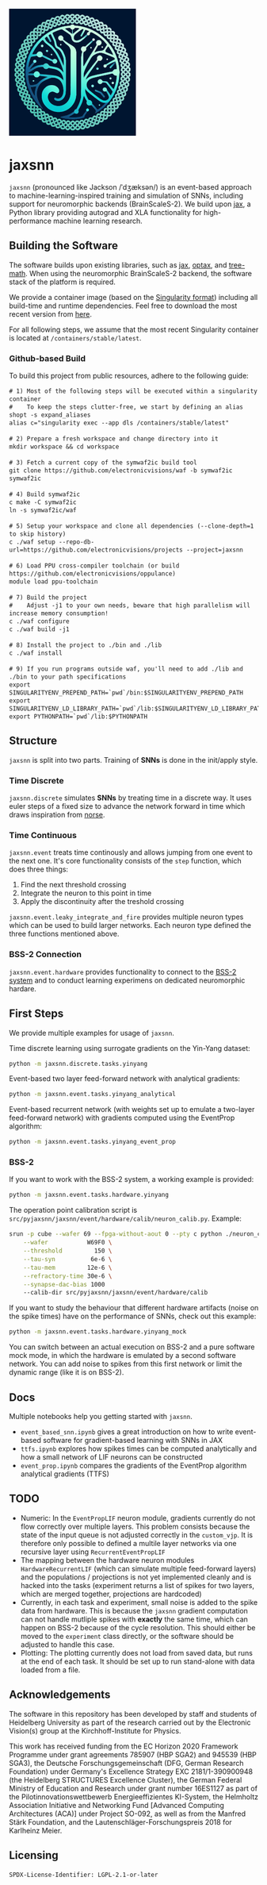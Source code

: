 ![/ˈdʒæksən/](doc/logo_256.png)

# jaxsnn

`jaxsnn` (pronounced like Jackson /ˈdʒæksən/) is an event-based approach to
machine-learning-inspired training and simulation of SNNs, including support
for neuromorphic backends (BrainScaleS-2).
We build upon [jax](https://github.com/google/jax), a Python library providing
autograd and XLA functionality for high-performance machine learning research.


## Building the Software

The software builds upon existing libraries, such as
[jax](https://github.com/google/jax),
[optax](https://github.com/deepmind/optax),
and [tree-math](https://github.com/google/tree-math).
When using the neuromorphic BrainScaleS-2 backend, the software stack of the
platform is required.

We provide a container image (based on the [Singularity format](https://sylabs.io/docs/)) including all build-time and runtime dependencies.
Feel free to download the most recent version from [here](https://openproject.bioai.eu/containers/).

For all following steps, we assume that the most recent Singularity container is located at `/containers/stable/latest`.


### Github-based Build
To build this project from public resources, adhere to the following guide:

```shell
# 1) Most of the following steps will be executed within a singularity container
#    To keep the steps clutter-free, we start by defining an alias
shopt -s expand_aliases
alias c="singularity exec --app dls /containers/stable/latest"

# 2) Prepare a fresh workspace and change directory into it
mkdir workspace && cd workspace

# 3) Fetch a current copy of the symwaf2ic build tool
git clone https://github.com/electronicvisions/waf -b symwaf2ic symwaf2ic

# 4) Build symwaf2ic
c make -C symwaf2ic
ln -s symwaf2ic/waf

# 5) Setup your workspace and clone all dependencies (--clone-depth=1 to skip history)
c ./waf setup --repo-db-url=https://github.com/electronicvisions/projects --project=jaxsnn

# 6) Load PPU cross-compiler toolchain (or build https://github.com/electronicvisions/oppulance)
module load ppu-toolchain

# 7) Build the project
#    Adjust -j1 to your own needs, beware that high parallelism will increase memory consumption!
c ./waf configure
c ./waf build -j1

# 8) Install the project to ./bin and ./lib
c ./waf install

# 9) If you run programs outside waf, you'll need to add ./lib and ./bin to your path specifications
export SINGULARITYENV_PREPEND_PATH=`pwd`/bin:$SINGULARITYENV_PREPEND_PATH
export SINGULARITYENV_LD_LIBRARY_PATH=`pwd`/lib:$SINGULARITYENV_LD_LIBRARY_PATH
export PYTHONPATH=`pwd`/lib:$PYTHONPATH
```

## Structure

`jaxsnn` is split into two parts. Training of **SNNs** is done in the init/apply style.

### Time Discrete

`jaxsnn.discrete` simulates **SNNs** by treating time in a discrete way. It uses euler steps of a fixed size to advance the network forward in time which draws inspiration from [norse](www.github.com/norse/norse). 


### Time Continuous

`jaxsnn.event` treats time continously and allows jumping from one event to the next one. It's core functionality consists of the `step` function, which does three things:

1. Find the next threshold crossing
2. Integrate the neuron to this point in time
3. Apply the discontinuity after the treshold crossing

`jaxsnn.event.leaky_integrate_and_fire` provides multiple neuron types which can be used to build larger networks. Each neuron type defined the three functions mentioned above.

### BSS-2 Connection

`jaxsnn.event.hardware` provides functionality to connect to the [BSS-2 system](https://www.frontiersin.org/articles/10.3389/fnins.2022.795876/full) and to conduct learning experimens on dedicated neuromorphic hardare.


## First Steps

We provide multiple examples for usage of `jaxsnn`.

Time discrete learning using surrogate gradients on the Yin-Yang dataset:

```bash
python -m jaxsnn.discrete.tasks.yinyang
```

Event-based two layer feed-forward network with analytical gradients:

```bash
python -m jaxsnn.event.tasks.yinyang_analytical
```

Event-based recurrent network (with weights set up to emulate a two-layer feed-forward network) with gradients computed using the EventProp algorithm:

```bash
python -m jaxsnn.event.tasks.yinyang_event_prop
```

### BSS-2

If you want to work with the BSS-2 system, a working example is provided:

```bash
python -m jaxsnn.event.tasks.hardware.yinyang
```

The operation point calibration script is `src/pyjaxsnn/jaxsnn/event/hardware/calib/neuron_calib.py`.
Example:

```bash
srun -p cube --wafer 69 --fpga-without-aout 0 --pty c python ./neuron_calib.py \
	--wafer           W69F0 \
	--threshold         150 \
	--tau-syn          6e-6 \
	--tau-mem         12e-6 \
	--refractory-time 30e-6 \
	--synapse-dac-bias 1000
	--calib-dir src/pyjaxsnn/jaxsnn/event/hardware/calib
```

If you want to study the behaviour that different hardware artifacts (noise on the spike times) have on the performance of SNNs, check out this example:

```bash
python -m jaxsnn.event.tasks.hardware.yinyang_mock
```

You can switch between an actual execution on BSS-2 and a pure software mock mode, in which the hardware is emulated by a second software network. You can
add noise to spikes from this first network or limit the dynamic range (like it is on BSS-2).

## Docs

Multiple notebooks help you getting started with `jaxsnn`.

- `event_based_snn.ipynb` gives a great introduction on how to write event-based software for gradient-based learning with SNNs in JAX
- `ttfs.ipynb` explores how spikes times can be computed analytically and how a small network of LIF neurons can be constructed
- `event_prop.ipynb` compares the gradients of the EventProp algorithm analytical gradients (TTFS)

## TODO

- Numeric: In the `EventPropLIF` neuron module, gradients currently do not flow correctly over multiple layers. This problem consists because the state of the input queue is not adjusted correctly in the `custom_vjp`. It is therefore only possible to defined a multile layer networks via one recursive layer using `RecurrentEventPropLIF`
- The mapping between the hardware neuron modules `HardwareRecurrentLIF` (which can simulate multiple feed-forward layers) and the populations / projections is not yet implemented cleanly and is hacked into the tasks (experiment returns a list of spikes for two layers, which are merged together, projections are hardcoded)
- Currently, in each task and experiment, small noise is added to the spike data from hardware. This is because the `jaxsnn` gradient computation can not handle mutliple spikes with **exactly** the same time, which can happen on BSS-2 because of the cycle resolution. This should either be moved to the `experiment` class directly, or the software should be adjusted to handle this case.
- Plotting: The plotting currently does not load from saved data, but runs at the end of each task. It should be set up to run stand-alone with data loaded from a file.

## Acknowledgements

The software in this repository has been developed by staff and students
of Heidelberg University as part of the research carried out by the
Electronic Vision(s) group at the Kirchhoff-Institute for Physics.

This work has received funding from the EC Horizon 2020 Framework Programme
under grant agreements 785907 (HBP SGA2) and 945539 (HBP SGA3), the Deutsche
Forschungsgemeinschaft (DFG, German Research Foundation) under Germany's
Excellence Strategy EXC 2181/1-390900948 (the Heidelberg STRUCTURES Excellence
Cluster), the German Federal Ministry of Education and Research under grant
number 16ES1127 as part of the Pilotinnovationswettbewerb Energieeffizientes
KI-System, the Helmholtz Association Initiative and Networking Fund [Advanced
Computing Architectures (ACA)] under Project SO-092, as well as from the
Manfred Stärk Foundation, and the Lautenschläger-Forschungspreis 2018 for
Karlheinz Meier.

## Licensing

`SPDX-License-Identifier: LGPL-2.1-or-later`
